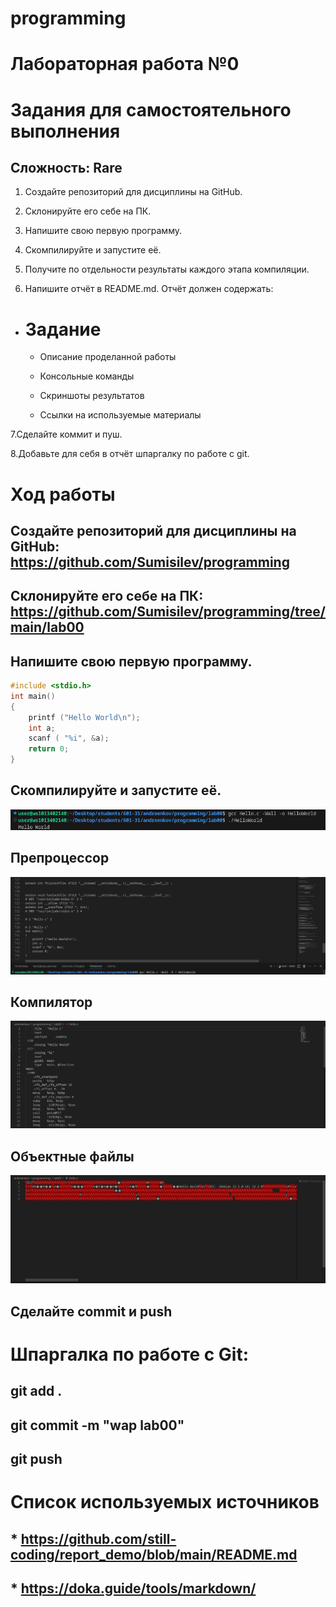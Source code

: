 # programming

# Лабораторная работа №0

# Задания для самостоятельного выполнения

## Сложность: Rare

1. Создайте репозиторий для дисциплины на GitHub.

2. Склонируйте его себе на ПК.

3. Напишите свою первую программу.

4. Скомпилируйте и запустите её.

5. Получите по отдельности результаты каждого этапа компиляции.

6. Напишите отчёт в README.md. Отчёт должен содержать:

* # Задание

    * Описание проделанной работы

    * Консольные команды

    * Скриншоты результатов

    * Ссылки на используемые материалы
    
7.Сделайте коммит и пуш.

8.Добавьте для себя в отчёт шпаргалку по работе с git.

# Ход работы

## Создайте репозиторий для дисциплины на GitHub: https://github.com/Sumisilev/programming

## Склонируйте его себе на ПК: https://github.com/Sumisilev/programming/tree/main/lab00

## Напишите свою первую программу.
```c
#include <stdio.h>
int main()
{
    printf ("Hello World\n");
    int a;
    scanf ( "%i", &a);
    return 0;
}
```
## Скомпилируйте и запустите её.
![Alt text](lab00/Screenshot_20240311_103901.png)

## Препроцессор
![Alt text](lab00/preproc.png)

## Компилятор
![Alt text](lab00/kompilator.png)

## Объектные файлы
![Alt text](lab00/fail.png)


## Сделайте commit и push



# Шпаргалка по работе с Git:


## git add .

## git commit -m "wap lab00"
 
## git push

# Список используемых источников
## * https://github.com/still-coding/report_demo/blob/main/README.md
## * https://doka.guide/tools/markdown/
